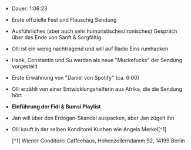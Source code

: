 - Dauer: 1:06:23  
- Erste offizielle Fest und Flauschig Sendung
- Ausführliches (aber auch sehr humoristisches/ironisches) Gespräch über das Ende von Sanft & Sorgfältig
- Olli ist ein wenig nachtragend und will auf Radio Eins rumhacken
- Hank, Constantin und Su werden als neue "Muckefucks" der Sendung vorgestellt
- Erste Erwähnung von "Daniel von Spotify" (ca. 6:00)
- Olli erzählt von einer Entwicklungshelferin aus Afrika, die die Sendung hört  
- **Einführung der Fidi & Bumsi Playlist**
- Jan will über den Erdogan-Skandal auspacken, aber Jan zügelt ihn
- Olli kauft in der selben Konditorei Kuchen wie Angela Merkel[^1]




  [^1] Wiener Conditorei Caffeehaus, Hohenzollerndamm 92, 14199 Berlin
